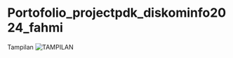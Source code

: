 # Portofolio_projectpdk_diskominfo2024_fahmi
Tampilan
![TAMPILAN](https://github.com/fahmifarhan491/Portofolio_projectpdk_diskominfo2024_fahmi/assets/154392481/69fcc718-3cbd-494b-a241-352fc0ae3e68)
